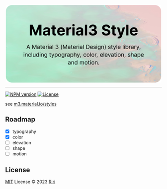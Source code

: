 <div style="display:flex;justify-content:center;">
<img src="./example/assets/og.svg" style="max-width: 500px">
</div>

---

[![NPM version][npm-version-src]][npm-version-href]
[![License][license-src]][license-href]

see [m3.material.io/styles](https://m3.material.io/styles)

## Roadmap

- [x] typography
- [x] color
- [ ] elevation
- [ ] shape
- [ ] motion

## License

[MIT](./LICENSE) License © 2023 [Riri](https://github.com/Daydreamer-riri)

[npm-version-src]: https://img.shields.io/npm/v/material3-style?style=flat&colorA=080f12&colorB=1fa669
[npm-version-href]: https://www.npmjs.com/package/material3-style
[license-src]: https://img.shields.io/github/license/daydreamer-riri/material3-style.svg?style=flat&colorA=080f12&colorB=1fa669
[license-href]: https://github.com/daydreamer-riri/material3-style/blob/main/LICENSE
